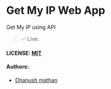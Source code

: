 

# Get My IP Web App


Get My IP using API



> ✅ Live: []()                             



#### LICENSE: [MIT](./LICENSE)



#### Authors:
 - [Dhanush mathan](https://www.linkedin.com/in/dhanushmathan2394/)
